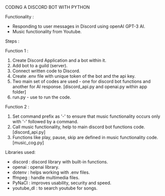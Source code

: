 CODING A DISCORD BOT WITH PYTHON 

Functionality :
- Responding to user messages in Discord using openAI GPT-3 AI. 
- Music functionality from Youtube. 

Steps : 

Function 1 : 

1. Create Discord Application and a bot within it. 
2. Add bot to a guild (server).
3. Connect written code to Discord. 
4. Create .env file with unique token of the bot and the api key. 
5. Two main set of codes are used - one for discord bot functions and another for AI response. [discord_api.py and openai.py within app folder]
6. run.py - use to run the code. 

Function 2 : 

1. Set command prefix as '-' to ensure that music functionality occurs only with '-' followed by a command.
2. Call music functionality, help to main discord bot functions code. [discord_api.py] 
3. Functions like play, pause, skip are defined in music functionality code. [music_cog.py]

Libraries used: 
- discord : discord library with built-in functions.
- openai : openai library. 
- dotenv : helps working with .env files. 
- ffmpeg : handle multimedia files.
- PyNaCl : improves usability, security and speed.
- youtube_dl : to search youtube for songs. 
